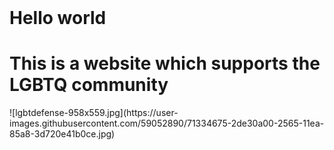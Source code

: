 <html>
<header><title>This is title</title></header>
<body>
  <h1>Hello world</h1>
  <h1>This is a website which supports the LGBTQ community</h1>
  ![lgbtdefense-958x559.jpg](https://user-images.githubusercontent.com/59052890/71334675-2de30a00-2565-11ea-85a8-3d720e41b0ce.jpg)
</body>
</html>
